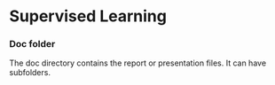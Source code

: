 # Supervised Learning
### Doc folder

The doc directory contains the report or presentation files. It can have subfolders.  
